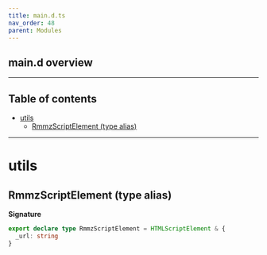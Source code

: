 ```yaml
---
title: main.d.ts
nav_order: 48
parent: Modules
---
```


## main.d overview

---

<h2 class="text-delta">Table of contents</h2>

- [utils](#utils)
  - [RmmzScriptElement (type alias)](#rmmzscriptelement-type-alias)

---

# utils

## RmmzScriptElement (type alias)

**Signature**

```ts
export declare type RmmzScriptElement = HTMLScriptElement & {
  _url: string
}
```
